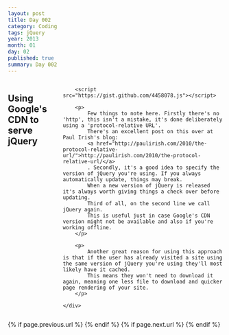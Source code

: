 ```yaml
---
layout: post
title: Day 002
category: Coding
tags: jQuery
year: 2013
month: 01
day: 02
published: true
summary: Day 002
---
```

<div class="row">
	<div class="span9 columns">
		<h2>Using Google's CDN to serve jQuery</h2>

		<script src="https://gist.github.com/4458078.js"></script>

		<p>
			Few things to note here. Firstly there's no 'http', this isn't a mistake, it's done deliberately using a 'protocol-relative URL'.
			There's an excellent post on this over at Paul Irish's blog:
			<a href="http://paulirish.com/2010/the-protocol-relative-url/">http://paulirish.com/2010/the-protocol-relative-url/</a>
			. Secondly, it's a good idea to specify the version of jQuery you're using. If you always automatically update, things may break.
			When a new version of jQuery is released it's always worth giving things a check over before updating.
			Third of all, on the second line we call jQuery again.
			This is useful just in case Google's CDN version might not be available and also if you're working offline.
		</p>

		<p>
			Another great reason for using this approach is that if the user has already visited a site using the same version of jQuery you're using they'll most likely have it cached.
			This means they won't need to download it again, meaning one less file to download and quicker page rendering of your site.
		</p>

	</div>
</div>

<div class="row">
	<div class="span9 column">
		<p class="pull-right">
			{% if page.previous.url %}
			<a href="{{page.previous.url}}" title="Previous Post: {{page.previous.title}}"> <i class="icon-chevron-left"></i>
			</a>
			{% endif %}   {% if page.next.url %}
			<a href="{{page.next.url}}" title="Next Post: {{page.next.title}}"> <i class="icon-chevron-right"></i>
			</a>
			{% endif %}
		</p>
	</div>
</div>

<!-- Twitter -->
<script>!function(d,s,id){var js,fjs=d.getElementsByTagName(s)[0];if(!d.getElementById(id)){js=d.createElement(s);js.id=id;js.src="//platform.twitter.com/widgets.js";fjs.parentNode.insertBefore(js,fjs);}}(document,"script","twitter-wjs");</script>

<!-- Google + -->
<script type="text/javascript">
  (function() {
    var po = document.createElement('script'); po.type = 'text/javascript'; po.async = true;
    po.src = 'https://apis.google.com/js/plusone.js';
    var s = document.getElementsByTagName('script')[0]; s.parentNode.insertBefore(po, s);
  })();
</script>
